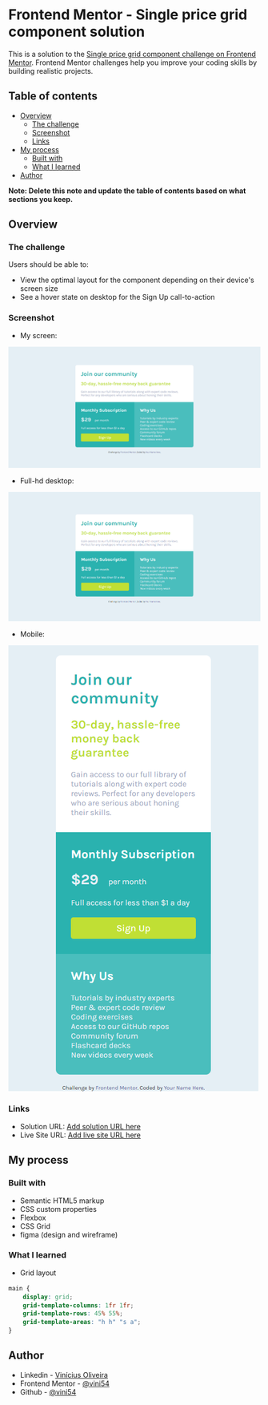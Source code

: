 # Frontend Mentor - Single price grid component solution

This is a solution to the [Single price grid component challenge on Frontend Mentor](https://www.frontendmentor.io/challenges/single-price-grid-component-5ce41129d0ff452fec5abbbc). Frontend Mentor challenges help you improve your coding skills by building realistic projects. 

## Table of contents

- [Overview](#overview)
  - [The challenge](#the-challenge)
  - [Screenshot](#screenshot)
  - [Links](#links)
- [My process](#my-process)
  - [Built with](#built-with)
  - [What I learned](#what-i-learned)
- [Author](#author)

**Note: Delete this note and update the table of contents based on what sections you keep.**

## Overview

### The challenge

Users should be able to:

- View the optimal layout for the component depending on their device's screen size
- See a hover state on desktop for the Sign Up call-to-action

### Screenshot

- My screen:

![](./sources/screenshot-m.png)

- Full-hd desktop: 

![](./sources/screenshot-g.png)

- Mobile: 

![](./sources/screenshot-p.png)



### Links

- Solution URL: [Add solution URL here](https://your-solution-url.com)
- Live Site URL: [Add live site URL here](https://your-live-site-url.com)

## My process

### Built with

- Semantic HTML5 markup
- CSS custom properties
- Flexbox
- CSS Grid
- figma (design and wireframe)

### What I learned

- Grid layout

```css
main {
	display: grid;
    grid-template-columns: 1fr 1fr;
    grid-template-rows: 45% 55%;
    grid-template-areas: "h h" "s a";
}
```

## Author

- Linkedin - [Vinícius Oliveira](https://www.linkedin.com/in/vin%C3%ADcius-oliveira-b3480a218/)
- Frontend Mentor - [@vini54](https://www.frontendmentor.io/profile/vini54)
- Github - [@vini54](https://github.com/vini54)
